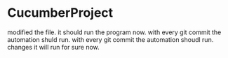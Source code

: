 # CucumberProject
modified the file.
it should run the program now.
with every git commit the automation shuld run.
with every git commit the automation shoudl run.
changes
it will run for sure now.
